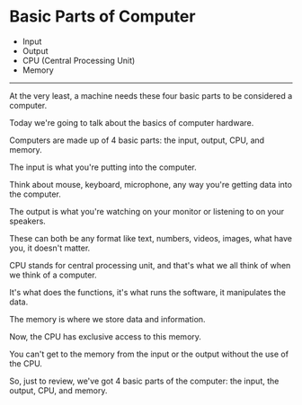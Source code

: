 # Basic Parts of Computer

- Input
- Output
- CPU (Central Processing Unit)
- Memory

---

At the very least, a machine needs these four basic parts to be considered a computer.

Today we're going to talk about the basics of computer hardware.

Computers are made up of 4 basic parts: the input, output, CPU, and memory.

The input is what you're putting into the computer.

Think about mouse, keyboard, microphone, any way you're getting data into the computer.

The output is what you're watching on your monitor or listening to on your speakers.

These can both be any format like text, numbers, videos, images, what have you, it doesn't matter.

CPU stands for central processing unit, and that's what we all think of when we think of a computer.

It's what does the functions, it's what runs the software, it manipulates the data.

The memory is where we store data and information.

Now, the CPU has exclusive access to this memory.

You can't get to the memory from the input or the output without the use of the CPU.

So, just to review, we've got 4 basic parts of the computer: the input, the output, CPU, and memory.